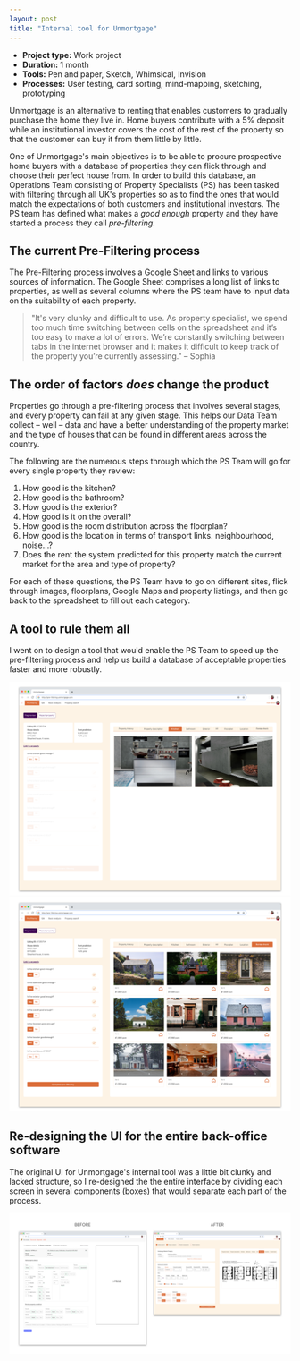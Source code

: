 ```yaml
---
layout: post
title: "Internal tool for Unmortgage"
---
```


* **Project type:** Work project
* **Duration:** 1 month
* **Tools:** Pen and paper, Sketch, Whimsical, Invision
* **Processes:** User testing, card sorting, mind-mapping, sketching, prototyping



Unmortgage is an alternative to renting that enables customers to gradually purchase the home they live in. Home buyers contribute with a 5% deposit while an institutional investor covers the cost of the rest of the property so that the customer can buy it from them little by little.

One of Unmortgage's main objectives is to be able to procure prospective home buyers with a database of properties they can flick through and choose their perfect house from. In order to build this database, an Operations Team consisting of Property Specialists (PS) has been tasked with filtering through all UK's properties so as to find the ones that would match the expectations of both customers and institutional investors. The PS team has defined what makes a _good enough_ property and they have started a process they call _pre-filtering_.

## The current Pre-Filtering process

The Pre-Filtering process involves a Google Sheet and links to various sources of information. The Google Sheet comprises a long list of links to properties, as well as several columns where the PS team have to input data on the suitability of each property.

> "It's very clunky and difficult to use. As property specialist, we spend too much time switching between cells on the spreadsheet and it’s too easy to make a lot of errors. We’re constantly switching between tabs in the internet browser and it makes it difficult to keep track of the property you’re currently assessing." – Sophia

## The order of factors _does_ change the product

Properties go through a pre-filtering process that involves several stages, and every property can fail at any given stage. This helps our Data Team collect – well – data and have a better understanding of the property market and the type of houses that can be found in different areas across the country.

The following are the numerous steps through which the PS Team will go for every single property they review:

1. How good is the kitchen?
1. How good is the bathroom?
1. How good is the exterior?
1. How good is it on the overall?
1. How good is the room distribution across the floorplan?
1. How good is the location in terms of transport links. neighbourhood, noise...?
1. Does the rent the system predicted for this property match the current market for the area and type of property?

For each of these questions, the PS Team have to go on different sites, flick through images, floorplans, Google Maps and property listings, and then go back to the spreadsheet to fill out each category.


## A tool to rule them all

I went on to design a tool that would enable the PS Team to speed up the pre-filtering process and help us build a database of acceptable properties faster and more robustly.

![](images/case_studies/unmortgage-prefiltering/pre-filtering-final-design-1.png)
![](images/case_studies/unmortgage-prefiltering/pre-filtering-final-design-2.png)

## Re-designing the UI for the entire back-office software

The original UI for Unmortgage's internal tool was a little bit clunky and lacked structure, so I re-designed the the entire interface by dividing each screen in several components (boxes) that would separate each part of the process.

![](images/case_studies/unmortgage-prefiltering/ui-before-after.png)

